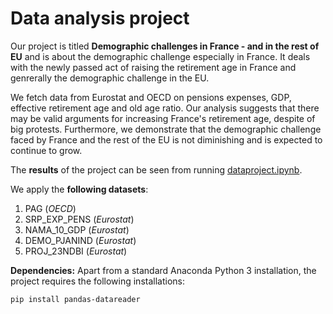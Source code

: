 # Data analysis project

Our project is titled **Demographic challenges in France - and in the rest of EU** and is about the demographic challenge especially in France. It deals with the newly passed act of raising the retirement age in France and genrerally the demographic challenge in the EU. 

We fetch data from Eurostat and OECD on pensions expenses, GDP, effective retirement age and old age ratio. Our analysis suggests that there may be valid arguments for increasing France's retirement age, despite of big protests. Furthermore, we demonstrate that the demographic challenge faced by France and the rest of the EU is not diminishing and is expected to continue to grow.

The **results** of the project can be seen from running [dataproject.ipynb](dataproject.ipynb).

We apply the **following datasets**:

1. PAG (*OECD*) 
2. SRP_EXP_PENS (*Eurostat*)
3. NAMA_10_GDP (*Eurostat*)
4. DEMO_PJANIND (*Eurostat*)
5. PROJ_23NDBI (*Eurostat*)

**Dependencies:** Apart from a standard Anaconda Python 3 installation, the project requires the following installations:

``pip install pandas-datareader``
